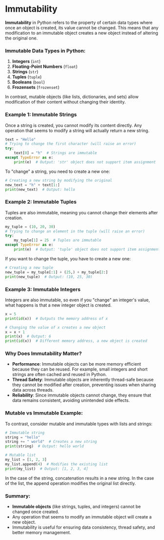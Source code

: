# Immutability
**Immutability** in Python refers to the property of certain data types where once an object is created, its value cannot be changed. This means that any modification to an immutable object creates a new object instead of altering the original one.

### Immutable Data Types in Python:
1. **Integers** (`int`)
2. **Floating-Point Numbers** (`float`)
3. **Strings** (`str`)
4. **Tuples** (`tuple`)
5. **Booleans** (`bool`)
6. **Frozensets** (`frozenset`)

In contrast, mutable objects (like lists, dictionaries, and sets) allow modification of their content without changing their identity.

### Example 1: Immutable Strings
Once a string is created, you cannot modify its content directly. Any operation that seems to modify a string will actually return a new string.

```python
text = "Hello"
# Trying to change the first character (will raise an error)
try:
    text[0] = "h"  # Strings are immutable
except TypeError as e:
    print(e)  # Output: 'str' object does not support item assignment
```

To "change" a string, you need to create a new one:

```python
# Creating a new string by modifying the original
new_text = "h" + text[1:]
print(new_text)  # Output: hello
```

### Example 2: Immutable Tuples
Tuples are also immutable, meaning you cannot change their elements after creation.

```python
my_tuple = (10, 20, 30)
# Trying to change an element in the tuple (will raise an error)
try:
    my_tuple[1] = 25  # Tuples are immutable
except TypeError as e:
    print(e)  # Output: 'tuple' object does not support item assignment
```

If you want to change the tuple, you have to create a new one:

```python
# Creating a new tuple
new_tuple = my_tuple[:1] + (25,) + my_tuple[2:]
print(new_tuple)  # Output: (10, 25, 30)
```

### Example 3: Immutable Integers
Integers are also immutable, so even if you "change" an integer's value, what happens is that a new integer object is created.

```python
x = 5
print(id(x))  # Outputs the memory address of x

# Changing the value of x creates a new object
x = x + 1
print(x)  # Output: 6
print(id(x))  # Different memory address, a new object is created
```

### Why Does Immutability Matter?
- **Performance**: Immutable objects can be more memory efficient because they can be reused. For example, small integers and short strings are often cached and reused in Python.
- **Thread Safety**: Immutable objects are inherently thread-safe because they cannot be modified after creation, preventing issues when sharing data across threads.
- **Reliability**: Since immutable objects cannot change, they ensure that data remains consistent, avoiding unintended side effects.

### Mutable vs Immutable Example:
To contrast, consider mutable and immutable types with lists and strings:

```python
# Immutable string
string = "hello"
string += " world"  # Creates a new string
print(string)  # Output: hello world

# Mutable list
my_list = [1, 2, 3]
my_list.append(4)  # Modifies the existing list
print(my_list)  # Output: [1, 2, 3, 4]
```

In the case of the string, concatenation results in a new string. In the case of the list, the append operation modifies the original list directly.

### Summary:
- **Immutable objects** (like strings, tuples, and integers) cannot be changed once created.
- Any operation that seems to modify an immutable object will create a new object.
- Immutability is useful for ensuring data consistency, thread safety, and better memory management.